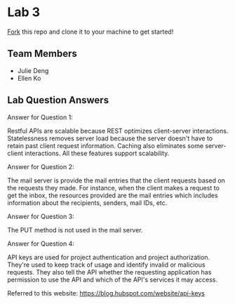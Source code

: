 # Lab 3
[Fork](https://docs.github.com/en/get-started/quickstart/fork-a-repo) this repo and clone it to your machine to get started!

## Team Members
- Julie Deng
- Ellen Ko

## Lab Question Answers

Answer for Question 1: 

Restful APIs are scalable because REST optimizes client-server interactions. Statelessness removes server load because the server
doesn't have to retain past client request information. Caching also eliminates some server-client interactions. All these features
support scalability.

Answer for Question 2:

The mail server is provide the mail entries that the client requests based on the requests they made. For instance, when the 
client makes a request to get the inbox, the resources provided are the mail entries which includes information about the recipients,
senders, mail IDs, etc.


Answer for Question 3:

The PUT method is not used in the mail server. 

Answer for Question 4:

API keys are used for project authentication and project authorization. They're used to keep track of usage and identify invalid or malicious
requests. They also tell the API whether the requesting application has permission to use the API and which of the API's services it may access. 

Referred to this website: https://blog.hubspot.com/website/api-keys 

